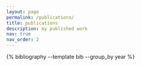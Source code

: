 ```yaml
---
layout: page
permalink: /publications/
title: publications
description: my published work
nav: true
nav_order: 2
---
```


<!-- _pages/publications.md -->
<div class="publications">
{% bibliography  --template bib --group_by year %}
</div>
